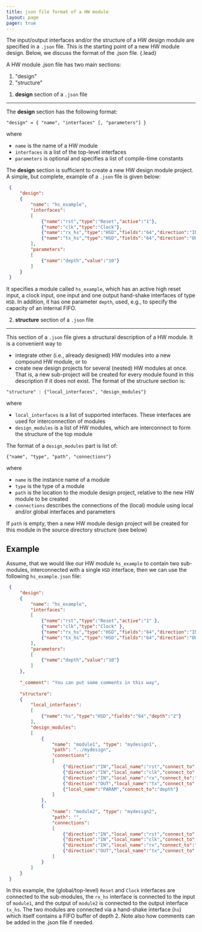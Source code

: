 ```yaml
---
title: json file format of a HW module
layout: page 
pager: true
---
```



The input/output interfaces and/or the structure of a HW design module are specified in a `.json` file. This is the starting point of a new HW module design. Below, we discuss the format of the .json file.
{.lead}

A HW module .json file has two main sections:

1. "design"
2. "structure"

1) __design__ section of a `.json` file
---------------------------------------

The __design__ section has the following format:

```.python
"design" = { "name", "interfaces" [, "parameters"] }
```
where

* `name` is the name of a HW module
* `interfaces` is a list of the top-level interfaces
* `parameters` is optional and specifies a list of compile-time constants

The __design__ section is sufficient to create a new HW design module project. A simple, but complete, example of a `.json` file is given below:

```.json
 {
     "design":
     {
         "name": "hs_example",
         "interfaces":
         [
             {"name":"rst","type":"Reset","active":"1"},
             {"name":"clk","type":"Clock"},
             {"name":"rx_hs","type":"HSD","fields":"64","direction":"IN"},
             {"name":"tx_hs","type":"HSD","fields":"64","direction":"OUT"}
         ],
         "parameters":
         [
             {"name":"depth","value":"10"}
         ]
     }
 }
``` 

It specifies a module called `hs_example`, which has an active high reset input, a clock input, one input and one output hand-shake interfaces of type `HSD`. In addition, it has one parameter `depth`, used, e.g., to specify the capacity of an internal FIFO.

2) __structure__ section of a `.json` file
------------------------------------------

This section of a `.json` file gives a structural description of a HW module. It is a convenient way to

* integrate other (i.e., already designed) HW modules into a new compound HW module, or to
* create new design projects for several (nested) HW modules at once. That is, a new sub-project will be created for every module found in this description if it does not exist. The format of the structure section is:

```.python
"structure" : {"local_interfaces", "design_modules"}
```

where

* `local_interfaces` is a list of supported interfaces. These interfaces are used for interconnection of modules
* `design_modules` is a list of HW modules, which are interconnect to form the structure of the top module

The format of a `design_modules` part is list of:

```.python
{"name", "type", "path", "connections"}
```
where

* `name` is the instance name of a module
* `type` is the type of a module
* `path` is the location to the module design project, relative to the new HW module to be created
* `connections` describes the connections of the (local) module using local and/or global interfaces and parameters

If `path` is empty, then a new HW module design project will be created for this module in the source directory structure (see below)

Example
-------

Assume, that we would like our HW module `hs_example` to contain two sub-modules, interconnected with a single `HSD` interface, then we can use the following `hs_example.json` file:

```.json
 {
     "design":
     {
         "name": "hs_example",
         "interfaces":
         [
             {"name":"rst","type":"Reset","active":"1" },
             {"name":"clk","type":"Clock" },
             {"name":"rx_hs","type":"HSD","fields":"64","direction":"IN"},
             {"name":"tx_hs","type":"HSD","fields":"64","direction":"OUT"}
         ],
         "parameters":
         [
             {"name":"depth","value":"10"}
         ]
     },
 
     "_comment": "You can put some comments in this way",
 
     "structure":
     {
         "local_interfaces":
         [
             {"name":"hs","type":"HSD","fields":"64","depth":"2"}
         ],
         "design_modules":
         [
             {
                 "name": "module1", "type": "mydesign1",
                 "path": "../mydesign",
                 "connections":
                 [
                     {"direction":"IN","local_name":"rst","connect_to":"rst"},
                     {"direction":"IN","local_name":"clk","connect_to":"clk"},
                     {"direction":"IN","local_name":"rx","connect_to":"rx_hs"},
                     {"direction":"OUT","local_name":"tx","connect_to":"hs"},
                     {"local_name":"PARAM","connect_to":"depth"}
                 ]
             },
             {
                 "name": "module2", "type": "mydesign2",
                 "path": "",
                 "connections":
                 [
                     {"direction":"IN","local_name":"rst","connect_to":"rst"},
                     {"direction":"IN","local_name":"clk","connect_to":"clk"},
                     {"direction":"IN","local_name":"rx","connect_to":"hs"},
                     {"direction":"OUT","local_name":"tx","connect_to":"tx_hs"}
                 ]
             }
         ]
     }
 }
```

In this example, the (global/top-level) `Reset` and `Clock` interfaces are connected to the sub-modules, the `rx_hs` interface is connected to the input of `module1`, and the output of `module2` is connected to the output interface `tx_hs`. The two modules are connected via a hand-shake interface (`hs`) which itself contains a FIFO buffer of depth 2. Note also how comments can be added in the .json file if needed.

